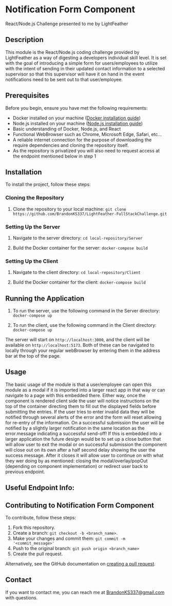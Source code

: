 # Notification Form Component
React/Node.js Challenge presented to me by LightFeather

## Description

This module is the React/Node.js coding challenge provided by LightFeather as a way of digesting a developers individual skill level. It is set with the goal of introducing a simple form for users/employees to utilize with the intent of sending in their updated contact information to a selected supervisor so that this supervisor will have it on hand in the event notifications need to be sent out to that user/employee.

## Prerequisites

Before you begin, ensure you have met the following requirements:
- Docker installed on your machine ([Docker installation guide](https://docs.docker.com/get-docker/))
- Node.js installed on your machine ([Node.js installation guide](https://nodejs.org/en/download/))
- Basic understanding of Docker, Node.js, and React 
- Functional WebBrowser such as Chrome, Microsoft Edge, Safari, etc...
- A reliable internet connection for the purpose of downloading the require dependencies and cloning the repository itself.
- As the repository is privatized you will also need to request access at the endpoint mentioned below in step 1

## Installation

To install the project, follow these steps:

### Cloning the Repository

1. Clone the repository to your local machine:
`git clone https://github.com/BrandonKS337/LightFeather-FullStackChallenge.git`


### Setting Up the Server

1. Navigate to the server directory:
`cd local-repository/Server`

2. Build the Docker container for the server:
`docker-compose build`


### Setting Up the Client

1.  Navigate to the client directory:
`cd local-repository/Client`


2. Build the Docker container for the client:
`docker-compose build`

## Running the Application

1. To run the server, use the following command in the Server directory:
`docker-compose up`


2. To run the client, use the following command in the Client directory:
`docker-compose up`


The server will start on `http://localhost:3000`, and the client will be available on `http://localhost:5173`. Both of these can be navigated to locally through your regular webBrowser by entering them in the address bar at the top of the page.

## Usage

The basic usage of the module is that a user/employee can open this module as a modal if it is imported into a larger react app in that way or can navigate to a page with this embedded there. Either way, once the component is rendered client side the user will notice instructions on the top of the container directing them to fill out the displayed fields before submitting the entries. If the user tries to enter invalid data they will be notified through several alerts of the error and the form will reset allowing for re-entry of the information. On a successful submission the user will be notified by a slightly larger notification in the same location as the error.message indicating a successful send-off! If this is embedded into a larger application the future design would be to set up a close button that will allow user to exit the modal or on successful submission the component will close out on its own after a half second delay showing the user the success message. After it closes it will allow user to continue on with what they wer doing by as mentioned: closing the modal/overlay/popOut (depending on component implementation) or redirect user back to previous endpoint.

## Useful Endpoint Info:

## Contributing to Notification Form Component

To contribute, follow these steps:

1. Fork this repository.
2. Create a branch: `git checkout -b <branch_name>`.
3. Make your changes and commit them: `git commit -m '<commit_message>'`
4. Push to the original branch: `git push origin <branch_name>`
5. Create the pull request.

Alternatively, see the GitHub documentation on [creating a pull request](https://docs.github.com/en/github/collaborating-with-issues-and-pull-requests/creating-a-pull-request).


## Contact

If you want to contact me, you can reach me at BrandonKS337@gmail.com with questions.

